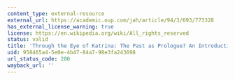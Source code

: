 ```yaml
---
content_type: external-resource
external_url: https://academic.oup.com/jah/article/94/3/693/773328
has_external_license_warning: true
license: https://en.wikipedia.org/wiki/All_rights_reserved
status: valid
title: 'Through the Eye of Katrina: The Past as Prologue? An Introduction'
uid: 958465a4-5e0e-4b47-84a7-98e3fa243698
url_status_code: 200
wayback_url: ''
---
```

